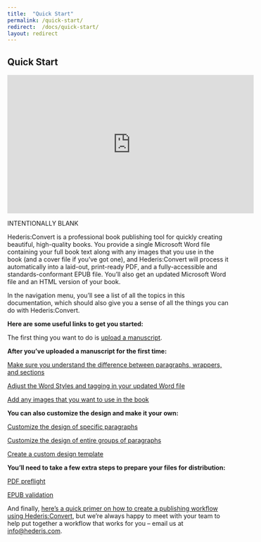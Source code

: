 ```yaml
---
title:  "Quick Start"
permalink: /quick-start/
redirect:  /docs/quick-start/
layout: redirect
---
```


<section data-type="chapter" class="hsecchapter" data-hederis-type="hsecchapter" id="quick-start" data-pi-attrs="id&#xA0;: quick-start; data-tags: convert;" role="doc-chapter" data-tags="convert" data-author-name=" " data-book-title=" " title="Quick Start"><h1 data-hederis-type="hblkchaptitle" class="hblkchaptitle" id="pnHF6DxpS">Quick Start</h1><iframe width="560" height="315" src="https://www.youtube.com/embed/vyuVLK4JIkg" frameborder="0" allow="accelerometer;" autoplay="" encrypted-media="" gyroscope="" picture-in-picture="" allowfullscreen="" id="pEgaJjQlK"></iframe><p data-embedded-html="true" id="pw1toLyJP">INTENTIONALLY BLANK</p><p class="hblkp" data-hederis-type="hblkp" id="p4ZNKdkaQ">Hederis:Convert is a professional book publishing tool for quickly creating beautiful, high-quality books. You provide a single Microsoft Word file containing your full book text along with any images that you use in the book (and a cover file if you&#8217;ve got one), and Hederis:Convert will process it automatically into a laid-out, print-ready PDF, and a fully-accessible and standards-conformant EPUB file. You&#8217;ll also get an updated Microsoft Word file and an HTML version of your book.</p><p class="hblkp" data-hederis-type="hblkp" id="pnrOYEHaP">In the navigation menu, you&#8217;ll see a list of all the topics in this documentation, which should also give you a sense of all the things you can do with Hederis:Convert.</p><p class="hblkp" data-hederis-type="hblkp" id="pYv13kP4d"><strong class="hspanstrong" data-hederis-type="hspanstrong" id="pDCqJozfa">Here are some useful links to get you started:</strong></p><p class="hblkp" data-hederis-type="hblkp" id="pvpva9AeY">The first thing you want to do is <a href="{% post_url 2020-08-25-09-UploadaManuscript %}" data-hederis-type="hspana" id="pQ1A9u9A6"><span class="Hyperlink" data-hederis-type="hspnspan" id="pdqx3ef37">upload a manuscript</span></a>.</p><p class="hblkp" data-hederis-type="hblkp" id="pgU2unvqB"><strong class="hspanstrong" data-hederis-type="hspanstrong" id="pRtfeEVOU">After you&#8217;ve uploaded a manuscript for the first time:</strong></p><p class="hblkp" data-hederis-type="hblkp" id="pmTn3vlNg"><a href="{% post_url 2020-08-25-11-ParagraphsWrappersSectionsandInlines %}" data-hederis-type="hspana" id="pNGH6vfBn"><span class="Hyperlink" data-hederis-type="hspnspan" id="psuPhXQwb">Make sure you understand the difference between paragraphs, wrappers, and sections</span></a></p><p class="hblkp" data-hederis-type="hblkp" id="pU7rzlyd6"><a href="{% post_url 2020-08-25-13-WorkingwithMicrosoftWord %}" data-hederis-type="hspana" id="pgCw0hzVa"><span class="Hyperlink" data-hederis-type="hspnspan" id="pWCCpyrCM">Adjust the Word Styles and tagging in your updated Word file</span></a></p><p class="hblkp" data-hederis-type="hblkp" id="psp9NPACJ"><a href="{% post_url 2020-08-25-50-AddanimageinWord %}" data-hederis-type="hspana" id="pEPnpXTV0"><span class="Hyperlink" data-hederis-type="hspnspan" id="pdtgCZDXu">Add any images that you want to use in the book</span></a></p><p class="hblkp" data-hederis-type="hblkp" id="pKi9QzI3m"><strong class="hspanstrong" data-hederis-type="hspanstrong" id="pQmwdAksm">You can also customize the design and make it your own:</strong></p><p class="hblkp" data-hederis-type="hblkp" id="pCQqTPGXv"><a href="{% post_url 2020-08-25-38-Customizethedesignofspecificparagraphswrappersorsections %}" data-hederis-type="hspana" id="pA7YCkbrr"><span class="Hyperlink" data-hederis-type="hspnspan" id="pYRGzoAmQ">Customize the design of specific paragraphs</span></a></p><p class="hblkp" data-hederis-type="hblkp" id="pSmJT1Mqm"><a href="{% post_url 2020-08-25-39-Customizethedesignofanentiregroupofparagraphswrappersorsections %}" data-hederis-type="hspana" id="pFE1jRkFy"><span class="Hyperlink" data-hederis-type="hspnspan" id="pcmmF0GPi">Customize the design of entire groups of paragraphs</span></a></p><p class="hblkp" data-hederis-type="hblkp" id="poFJUJGUP"><a href="{% post_url 2020-08-25-41-Uploadacustomdesigntemplate %}" data-hederis-type="hspana" id="pKsWGbIWC"><span class="Hyperlink" data-hederis-type="hspnspan" id="pX9iUHjJh">Create a custom design template</span></a></p><p class="hblkp" data-hederis-type="hblkp" id="pGbDphCRv"><strong class="hspanstrong" data-hederis-type="hspanstrong" id="pNTPUV3zH">You&#8217;ll need to take a few extra steps to prepare your files for distribution:</strong></p><p class="hblkp" data-hederis-type="hblkp" id="py6n9DasD"><a href="{% post_url 2020-08-25-57-PDFpreflightandprepress %}" data-hederis-type="hspana" id="picOGh34l"><span class="Hyperlink" data-hederis-type="hspnspan" id="ppOB6tZ1p">PDF preflight</span></a></p><p class="hblkp" data-hederis-type="hblkp" id="pgV7UtkKB"><a href="{% post_url 2020-08-25-58-EPUBValidation %}" data-hederis-type="hspana" id="p7msautd7"><span class="Hyperlink" data-hederis-type="hspnspan" id="pbupYlWQp">EPUB validation</span></a></p><p class="hblkp" data-hederis-type="hblkp" id="pBn7Z4WM2">And finally, <a href="{% post_url 2020-08-25-04-Overview %}" data-hederis-type="hspana" id="ps4cF9w78"><span class="Hyperlink" data-hederis-type="hspnspan" id="p73zWhOrR">here&#8217;s a quick primer on how to create a publishing workflow using Hederis:Convert</span></a>, but we&#8217;re always happy to meet with your team to help put together a workflow that works for you &#8211; email us at <a href="mailto:info@hederis.com" data-hederis-type="hspana" id="pbRu1FFEB"><span class="Hyperlink" data-hederis-type="hspnspan" id="psF3Jj0nY">info@hederis.com</span></a>. </p></section>